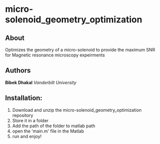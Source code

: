 # micro-solenoid_geometry_optimization

## About
Optimizes the geometry of a micro-solenoid to provide the maximum SNR for Magnetic resonance microscopy expeirments

## Authors
**Bibek Dhakal**
*Vanderbilt University*

## Installation:
1. Download and unzip the micro-solenoid_geometry_optimization repository
2. Store it in a folder
3. Add the path of the folder to matlab path
4. open the 'main.m' file in the Matlab
5. run and enjoy!
